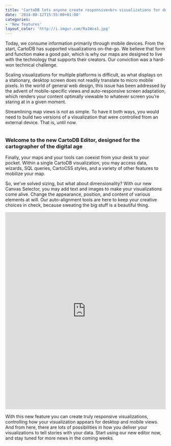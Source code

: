 ```yaml
---
title: 'CartoDB lets anyone create responsive<br> visualizations for desktop and mobile'
date: '2014-08-12T15:55:00+01:00'
categories:
- 'New features'
layout_color: 'http://i.imgur.com/Ra1Wza1.jpg'
---
```


Today, we consume information primarily through mobile devices. From the start, CartoDB has supported visualizations on-the-go. We believe that form and function make a good pair, which is why our maps are designed to live with the technology that supports their creators. Our conviction was a hard-won technical challenge. 

<!-- <div class="wrap"><p class="wrap-border"><img src="http://i.imgur.com/pGJSi9r.jpg" alt=""></p></div> -->

Scaling visualizations for multiple platforms is difficult, as what displays on a stationary, desktop screen does not readily translate to micro mobile pixels. In the world of general web design, this issue has been addressed by the advent of mobile-specific views and auto-responsive screen adaptation, which renders your content optimally viewable to whatever screen you’re staring at in a given moment. 

Streamlining map views is not as simple. To have it both ways, you would need to build two versions of a visualization that were controlled from an external device. That is, until now.

<div class="wrap"><p class="wrap-border"><img src="http://i.imgur.com/HlHfWXs.gif" alt="" /></p></div>

### Welcome to the new CartoDB Editor, designed for the cartographer of the digital age

Finally, your maps and your tools can coexist from your desk to your pocket. Within a single CartoDB visualization, you may access data, wizards, SQL queries, CartoCSS styles, and a variety of other features to mobilize your map.

So, we’ve solved sizing, but what about dimensionality? With our new Canvas Selector, you may add text and images to make your visualizations come alive. Change the appearance, position, and content of various elements at will. Our auto-alignment tools are here to keep your creative choices in check, because sweating the big stuff is a beautiful thing. 


<div class="wrap">
  <div class="wrap-border">
    <iframe width='100%' height='620' frameborder='0' src='http://team.cartodb.com/viz/4101e074-222e-11e4-b327-0e10bcd91c2b/embed_map' allowfullscreen webkitallowfullscreen mozallowfullscreen oallowfullscreen msallowfullscreen></iframe>
  </div>
</div>

With this new feature you can create truly responsive visualizations, controlling how your visualization appears for desktop and mobile views. And from here, there are lots of possibilities in how you deliver your visualizations to tell stories with your data. Start using our new editor now, and stay tuned for more news in the coming weeks.
